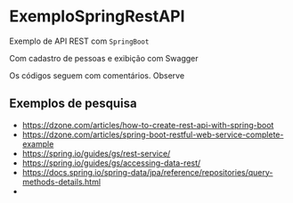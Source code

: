 # ExemploSpringRestAPI
Exemplo de API REST com `SpringBoot`

Com cadastro de pessoas e exibição com Swagger

Os códigos seguem com comentários. Observe

## Exemplos de pesquisa
 * https://dzone.com/articles/how-to-create-rest-api-with-spring-boot
 * https://dzone.com/articles/spring-boot-restful-web-service-complete-example
 * https://spring.io/guides/gs/rest-service/
 * https://spring.io/guides/gs/accessing-data-rest/
 * https://docs.spring.io/spring-data/jpa/reference/repositories/query-methods-details.html
 * 


